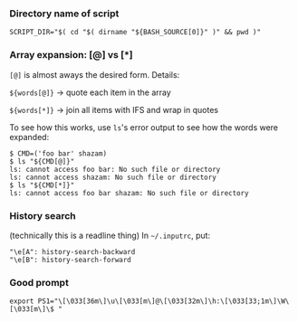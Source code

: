 ### Directory name of script

    SCRIPT_DIR="$( cd "$( dirname "${BASH_SOURCE[0]}" )" && pwd )"

### Array expansion: [@] vs [*]

`[@]` is almost aways the desired form. Details:

`${words[@]}` -> quote each item in the array

`${words[*]}` -> join all items with IFS and wrap in quotes

To see how this works, use `ls`'s error output to see how the words were expanded:

    $ CMD=('foo bar' shazam)
    $ ls "${CMD[@]}"
    ls: cannot access foo bar: No such file or directory
    ls: cannot access shazam: No such file or directory
    $ ls "${CMD[*]}"
    ls: cannot access foo bar shazam: No such file or directory

### History search

(technically this is a readline thing) In `~/.inputrc`, put:

    "\e[A": history-search-backward
    "\e[B": history-search-forward

### Good prompt

    export PS1="\[\033[36m\]\u\[\033[m\]@\[\033[32m\]\h:\[\033[33;1m\]\W\[\033[m\]\$ "
